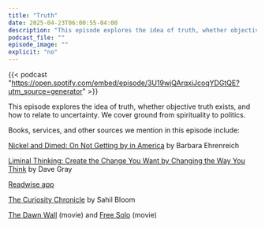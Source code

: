 ```yaml
---
title: "Truth"
date: 2025-04-23T06:00:55-04:00
description: "This episode explores the idea of truth, whether objective truth exists, and how to relate to uncertainty. We cover ground from spirituality to politics."
podcast_file: ""
episode_image: ""
explicit: "no"
---
```


{{< podcast "https://open.spotify.com/embed/episode/3U19wjQArqxiJcoqYDGtQE?utm_source=generator" >}}

This episode explores the idea of truth, whether objective truth exists, and how
to relate to uncertainty. We cover ground from spirituality to politics.

Books, services, and other sources we mention in this episode include:

[Nickel and Dimed: On Not Getting by in America](https://bookshop.org/p/books/nickel-and-dimed-20th-anniversary-edition-on-not-getting-by-in-america-barbara-ehrenreich/9836607)
by Barbara Ehrenreich

[Liminal Thinking: Create the Change You Want by Changing the Way You Think](https://bookshop.org/p/books/liminal-thinking-create-the-change-you-want-by-changing-the-way-you-think-dave-gray/7212904)
by Dave Gray

[Readwise app](https://readwise.io)

[The Curiosity Chronicle](https://www.sahilbloom.com/newsletter) by Sahil Bloom

[The Dawn Wall](https://www.imdb.com/title/tt7286916/) (movie) and
[Free Solo](https://www.imdb.com/title/tt7775622/?ref_=fn_all_ttl_1) (movie)
